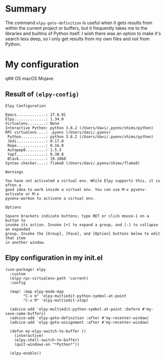# Summary

The command `elpy-goto-definition` is useful when it gets results from within the current project or buffers, but it frequently takes me to the libraries and builtins of Python itself. I wish there was an option to make it's search less deep, so I only get results from my own files and not from Python. 

# My configuration
q## OS 
macOS Mojave
## Result of `(elpy-config)`
```
Elpy Configuration

Emacs.............: 27.0.91
Elpy..............: 1.34.0
Virtualenv........: None
Interactive Python: python 3.8.2 (/Users/davi/.pyenv/shims/python)
RPC virtualenv....: .pyenv (/Users/davi/.pyenv)
 Python...........: python 3.8.2 (/Users/davi/.pyenv/shims/python)
 Jedi.............: 0.17.0
 Rope.............: 0.16.0
 Autopep8.........: 1.5.3
 Yapf.............: 0.30.0
 Black............: 19.10b0
Syntax checker....: flake8 (/Users/davi/.pyenv/shims/flake8)

Warnings

You have not activated a virtual env. While Elpy supports this, it is often a
good idea to work inside a virtual env. You can use M-x pyvenv-activate or M-x
pyvenv-workon to activate a virtual env.

Options

Square brackets indicate buttons; type RET or click mouse-1 on a button to
invoke its action. Invoke [+] to expand a group, and [-] to collapse an expanded
group. Invoke the [Group], [Face], and [Option] buttons below to edit that item
in another window.
```

## Elpy configuration in my init.el
```
(use-package! elpy
  :custom
  (elpy-rpc-virtualenv-path 'current)
  :config

  (map! :map elpy-mode-map
        "C-x m" 'elpy-multiedit-python-symbol-at-point
        "C-x M" 'elpy-multiedit-stop)

  (advice-add 'elpy-multiedit-python-symbol-at-point :before #'my-save-some-buffers)
  (advice-add 'elpy-goto-definition :after #'my-recenter-window)
  (advice-add 'elpy-goto-assignment :after #'my-recenter-window)

  (defun my-elpy-switch-to-buffer ()
    (interactive)
    (elpy-shell-switch-to-buffer)
    (quit-windows-on "*Python*"))

  (elpy-enable))
```


